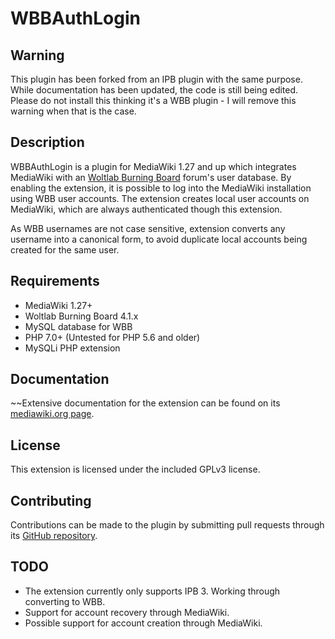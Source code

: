 WBBAuthLogin
============

Warning
-------
This plugin has been forked from an IPB plugin with the same purpose. While documentation has been updated, the code is still being edited. Please do not install this thinking it's a WBB plugin - I will remove this warning when that is the case.

Description
-----------
WBBAuthLogin is a plugin for MediaWiki 1.27 and up which integrates MediaWiki with an [Woltlab Burning Board](https://www.woltlab.com/) forum's user database. By enabling the extension, it is possible to log into the MediaWiki installation using WBB user accounts. The extension creates local user accounts on MediaWiki, which are always authenticated though this extension.

As WBB usernames are not case sensitive, extension converts any username into a canonical form, to avoid duplicate local accounts being created for the same user.

Requirements
------------

* MediaWiki 1.27+
* Woltlab Burning Board 4.1.x
* MySQL database for WBB
* PHP 7.0+ (Untested for PHP 5.6 and older)
* MySQLi PHP extension

Documentation
-------------

~~Extensive documentation for the extension can be found on its [mediawiki.org page](https://www.mediawiki.org/wiki/Extension:IPBAuthLogin).

License
-------

This extension is licensed under the included GPLv3 license.

Contributing
------------

Contributions can be made to the plugin by submitting pull requests through its [GitHub repository](https://github.com/LuzFaltex/IPBLoginAuth/).

TODO
----

* The extension currently only supports IPB 3. Working through converting to WBB.
* Support for account recovery through MediaWiki.
* Possible support for account creation through MediaWiki.
